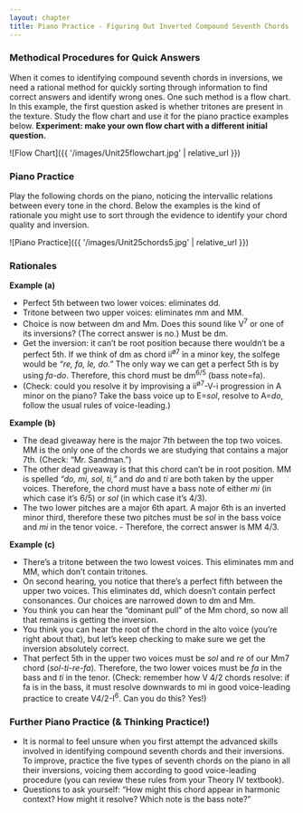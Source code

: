 ```yaml
---
layout: chapter
title: Piano Practice - Figuring Out Inverted Compound Seventh Chords
---
```


### Methodical Procedures for Quick Answers

When it comes to identifying compound seventh chords in inversions, we need a rational method for quickly sorting through information to find correct answers and identify wrong ones. One such method is a flow chart. In this example, the first question asked is whether tritones are present in the texture. Study the flow chart and use it for the piano practice examples below. **Experiment: make your own flow chart with a different initial question.**

![Flow Chart]({{ '/images/Unit25flowchart.jpg' | relative_url }})

### Piano Practice

Play the following chords on the piano, noticing the intervallic relations between every tone in the chord. Below the examples is the kind of rationale you might use to sort through the evidence to identify your chord quality and inversion.

![Piano Practice]({{ '/images/Unit25chords5.jpg' | relative_url }})

### Rationales

**Example (a)**
- Perfect 5th between two lower voices: eliminates dd.
- Tritone between two upper voices: eliminates mm and MM.
- Choice is now between dm and Mm. Does this sound like V<sup>7</sup> or one of its inversions? (The correct answer is no.) Must be dm.
- Get the inversion: it can’t be root position because there wouldn’t be a perfect 5th. If we think of dm as chord ii<sup>ø7</sup> in a minor key, the solfege would be *“re, fa, le, do.”* The only way we can get a perfect 5th is by using *fa-do*. Therefore, this chord must be dm<sup>6/5</sup> (bass note=fa).
- (Check: could you resolve it by improvising a ii<sup>ø7</sup>-V-i progression in A minor on the piano? Take the bass voice up to E=*sol*, resolve to A=*do*, follow the usual rules of voice-leading.)

**Example (b)**
- The dead giveaway here is the major 7th between the top two voices. MM is the only one of the chords we are studying that contains a major 7th. (Check: “Mr. Sandman.”)
- The other dead giveaway is that this chord can’t be in root position. MM is spelled *“do, mi, sol, ti,”* and *do* and *ti* are both taken by the upper voices. Therefore, the chord must have a bass note of either *mi* (in which case it’s 6/5) or *sol* (in which case it’s 4/3). 
- The two lower pitches are a major 6th apart. A major 6th is an inverted minor third, therefore these two pitches must be *sol* in the bass voice and *mi* in the tenor voice. - Therefore, the correct answer is MM 4/3.

**Example (c)**
- There’s a tritone between the two lowest voices. This eliminates mm and MM, which don’t contain tritones.
- On second hearing, you notice that there’s a perfect fifth between the upper two voices. This eliminates dd, which doesn’t contain perfect consonances. Our choices are narrowed down to dm and Mm.
- You think you can hear the “dominant pull” of the Mm chord, so now all that remains is getting the inversion.
- You think you can hear the root of the chord in the alto voice (you’re right about that), but let’s keep checking to make sure we get the inversion absolutely correct. 
- That perfect 5th in the upper two voices must be *sol* and *re* of our Mm7 chord (*sol-ti-re-fa*). Therefore, the two lower voices must be *fa* in the bass and *ti* in the tenor.
(Check: remember how V 4/2 chords resolve: if fa is in the bass, it must resolve downwards to mi in good voice-leading practice to create V4/2-I<sup>6</sup>. Can you do this? Yes!)

### Further Piano Practice (& Thinking Practice!)

- It is normal to feel unsure when you first attempt the advanced skills involved in identifying compound seventh chords and their inversions. To improve, practice the five types of seventh chords on the piano in all their inversions, voicing them according to good voice-leading procedure (you can review these rules from your Theory IV textbook). 
- Questions to ask yourself: “How might this chord appear in harmonic context? How might it resolve? Which note is the bass note?”
